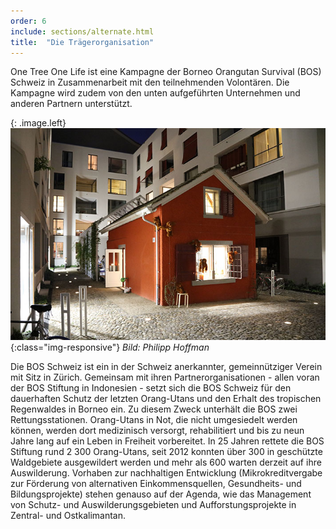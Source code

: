 ```yaml
---
order: 6
include: sections/alternate.html
title:  "Die Trägerorganisation"
---
```

One Tree One Life ist eine Kampagne der Borneo Orangutan Survival (BOS) Schweiz in Zusammenarbeit mit den teilnehmenden Volontären. Die Kampagne wird zudem von den unten aufgeführten Unternehmen und anderen Partnern unterstützt. 

{: .image.left}
  ![BOS HQ Zürich](assets/img/bos-hq.jpg){:class="img-responsive"}
  *Bild: Philipp Hoffman*

Die BOS Schweiz ist ein in der Schweiz anerkannter, gemeinnütziger Verein mit Sitz in Zürich. Gemeinsam mit ihren Partnerorganisationen - allen voran der BOS Stiftung in Indonesien - setzt sich die BOS Schweiz für den dauerhaften Schutz der letzten Orang-Utans und den Erhalt des tropischen Regenwaldes in Borneo ein. Zu diesem Zweck unterhält die BOS zwei Rettungsstationen. Orang-Utans in Not, die nicht umgesiedelt werden können, werden dort medizinisch versorgt, rehabilitiert und bis zu neun Jahre lang auf ein Leben in Freiheit vorbereitet. In 25 Jahren rettete die BOS Stiftung rund 2 300 Orang-Utans, seit 2012 konnten über 300 in geschützte Waldgebiete ausgewildert werden und mehr als 600 warten derzeit auf ihre Auswilderung. Vorhaben zur nachhaltigen Entwicklung (Mikrokreditvergabe zur Förderung von alternativen Einkommensquellen, Gesundheits- und Bildungsprojekte) stehen genauso auf der Agenda, wie das Management von Schutz- und Auswilderungsgebieten und Aufforstungsprojekte in Zentral- und Ostkalimantan.  
